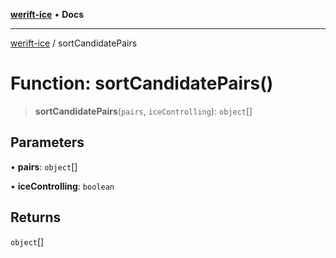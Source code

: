 [**werift-ice**](../README.md) • **Docs**

***

[werift-ice](../globals.md) / sortCandidatePairs

# Function: sortCandidatePairs()

> **sortCandidatePairs**(`pairs`, `iceControlling`): `object`[]

## Parameters

• **pairs**: `object`[]

• **iceControlling**: `boolean`

## Returns

`object`[]
